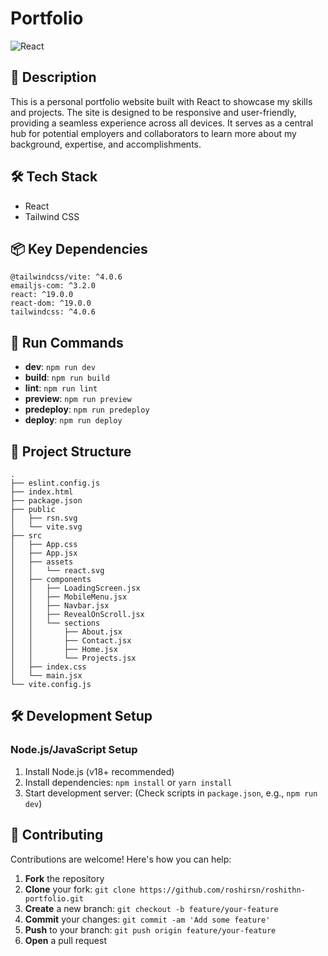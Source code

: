 # Portfolio

![React](https://img.shields.io/badge/-React-blue?logo=react&logoColor=white)

## 📝 Description

This is a personal portfolio website built with React to showcase my skills and projects. The site is designed to be responsive and user-friendly, providing a seamless experience across all devices. It serves as a central hub for potential employers and collaborators to learn more about my background, expertise, and accomplishments.

## 🛠️ Tech Stack

-  React
- Tailwind CSS


## 📦 Key Dependencies

```
@tailwindcss/vite: ^4.0.6
emailjs-com: ^3.2.0
react: ^19.0.0
react-dom: ^19.0.0
tailwindcss: ^4.0.6
```

## 🚀 Run Commands

- **dev**: `npm run dev`
- **build**: `npm run build`
- **lint**: `npm run lint`
- **preview**: `npm run preview`
- **predeploy**: `npm run predeploy`
- **deploy**: `npm run deploy`


## 📁 Project Structure

```
.
├── eslint.config.js
├── index.html
├── package.json
├── public
│   ├── rsn.svg
│   └── vite.svg
├── src
│   ├── App.css
│   ├── App.jsx
│   ├── assets
│   │   └── react.svg
│   ├── components
│   │   ├── LoadingScreen.jsx
│   │   ├── MobileMenu.jsx
│   │   ├── Navbar.jsx
│   │   ├── RevealOnScroll.jsx
│   │   └── sections
│   │       ├── About.jsx
│   │       ├── Contact.jsx
│   │       ├── Home.jsx
│   │       └── Projects.jsx
│   ├── index.css
│   └── main.jsx
└── vite.config.js
```

## 🛠️ Development Setup

### Node.js/JavaScript Setup
1. Install Node.js (v18+ recommended)
2. Install dependencies: `npm install` or `yarn install`
3. Start development server: (Check scripts in `package.json`, e.g., `npm run dev`)


## 👥 Contributing

Contributions are welcome! Here's how you can help:

1. **Fork** the repository
2. **Clone** your fork: `git clone https://github.com/roshirsn/roshithn-portfolio.git`
3. **Create** a new branch: `git checkout -b feature/your-feature`
4. **Commit** your changes: `git commit -am 'Add some feature'`
5. **Push** to your branch: `git push origin feature/your-feature`
6. **Open** a pull request

